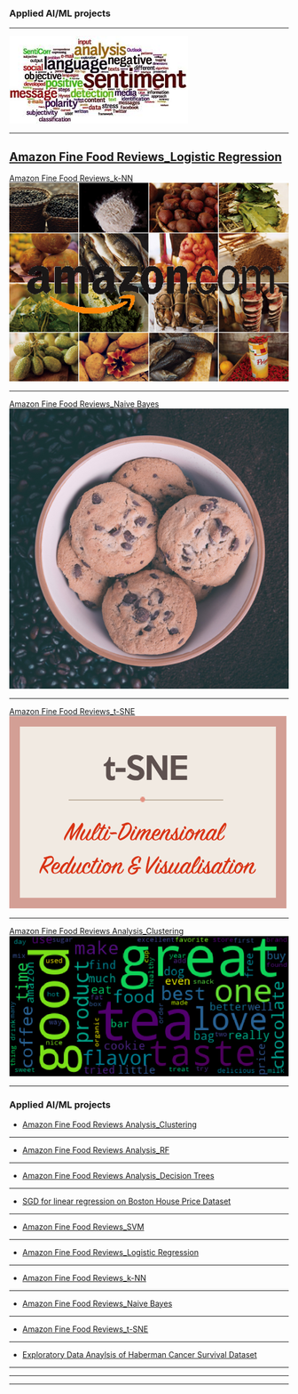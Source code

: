 ### Applied AI/ML projects 

---
<img src="images/amaz4.jpeg?raw=true"/>

---
[Amazon Fine Food Reviews_Logistic Regression](https://github.com/saidaml/My_AAIC_projects/blob/master/Amazon%20Fine%20Food%20Reviews%20Analysis_Logistic%20Regression.pdf)
---

[Amazon Fine Food Reviews_k-NN](https://github.com/saidaml/My_AAIC_projects/blob/master/Amazon-Reviews-on-KNN_100K.pdf)
<img src="images/amaz.png?raw=true"/>

---
[Amazon Fine Food Reviews_Naive Bayes](https://github.com/saidaml/My_AAIC_projects/blob/master/Amazon-Reviews-on-NB.pdf)
<img src="images/amaz2.jpg?raw=true"/>

---
[Amazon Fine Food Reviews_t-SNE](https://github.com/saidaml/My_AAIC_projects/blob/master/Amazon_Review_TSNE.ipynb)
<img src="images/tsne.png?raw=true"/>

---
[Amazon Fine Food Reviews Analysis_Clustering](https://github.com/saidaml/Applied-AI-Course_projects/blob/master/10%20Amazon%20Fine%20Food%20Reviews%20Analysis_Clustering.pdf)
<img src="images/Screen Shot 2019-05-04 at 18.58.01.png?raw=true"/>

---

### Applied AI/ML projects 

- [Amazon Fine Food Reviews Analysis_Clustering](https://github.com/saidaml/Applied-AI-Course_projects/blob/master/10%20Amazon%20Fine%20Food%20Reviews%20Analysis_Clustering.pdf)
---
- [Amazon Fine Food Reviews Analysis_RF](https://github.com/saidaml/My_AAIC_projects/blob/master/09%20Amazon%20Fine%20Food%20Reviews%20Analysis_RF.pdf)
---
- [Amazon Fine Food Reviews Analysis_Decision Trees](https://github.com/saidaml/My_AAIC_projects/blob/master/08%20Amazon%20Fine%20Food%20Reviews%20Analysis_Decision%20Trees.pdf)
---
- [SGD for linear regression on Boston House Price Dataset](https://github.com/saidaml/My_AAIC_projects/blob/master/06%20Implement%20SGD.pdf)
---
- [Amazon Fine Food Reviews_SVM](https://github.com/saidaml/My_AAIC_projects/blob/master/Amazon%20Fine%20Food%20Reviews%20Analysis_Support%20Vector%20Machines.pdf)
---
- [Amazon Fine Food Reviews_Logistic Regression](https://github.com/saidaml/My_AAIC_projects/blob/master/Amazon%20Fine%20Food%20Reviews%20Analysis_Logistic%20Regression.pdf)
---
- [Amazon Fine Food Reviews_k-NN](https://github.com/saidaml/My_AAIC_projects/blob/master/Amazon-Reviews-on-KNN_100K.pdf)
---
- [Amazon Fine Food Reviews_Naive Bayes](https://github.com/saidaml/My_AAIC_projects/blob/master/Amazon-Reviews-on-NB.pdf)
---
- [Amazon Fine Food Reviews_t-SNE](https://github.com/saidaml/My_AAIC_projects/blob/master/Amazon_Review_TSNE.ipynb)
---
- [Exploratory Data Anaylsis of Haberman Cancer Survival Dataset](https://github.com/saidaml/My_AAIC_projects/blob/master/Exercise_habermanfinal.ipynb)
---

 

---



---
<p style="font-size:12px"> 
